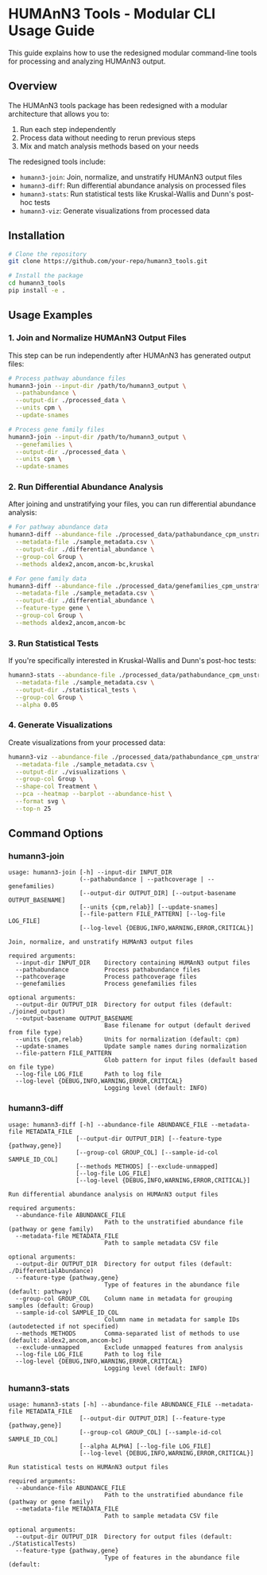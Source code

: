 # HUMAnN3 Tools - Modular CLI Usage Guide

This guide explains how to use the redesigned modular command-line tools for processing and analyzing HUMAnN3 output.

## Overview 

The HUMAnN3 tools package has been redesigned with a modular architecture that allows you to:

1. Run each step independently
2. Process data without needing to rerun previous steps
3. Mix and match analysis methods based on your needs

The redesigned tools include:

- `humann3-join`: Join, normalize, and unstratify HUMAnN3 output files
- `humann3-diff`: Run differential abundance analysis on processed files
- `humann3-stats`: Run statistical tests like Kruskal-Wallis and Dunn's post-hoc tests
- `humann3-viz`: Generate visualizations from processed data

## Installation

```bash
# Clone the repository
git clone https://github.com/your-repo/humann3_tools.git

# Install the package
cd humann3_tools
pip install -e .
```

## Usage Examples

### 1. Join and Normalize HUMAnN3 Output Files

This step can be run independently after HUMAnN3 has generated output files:

```bash
# Process pathway abundance files
humann3-join --input-dir /path/to/humann3_output \
  --pathabundance \
  --output-dir ./processed_data \
  --units cpm \
  --update-snames

# Process gene family files
humann3-join --input-dir /path/to/humann3_output \
  --genefamilies \
  --output-dir ./processed_data \
  --units cpm \
  --update-snames
```

### 2. Run Differential Abundance Analysis

After joining and unstratifying your files, you can run differential abundance analysis:

```bash
# For pathway abundance data
humann3-diff --abundance-file ./processed_data/pathabundance_cpm_unstratified.tsv \
  --metadata-file ./sample_metadata.csv \
  --output-dir ./differential_abundance \
  --group-col Group \
  --methods aldex2,ancom,ancom-bc,kruskal

# For gene family data
humann3-diff --abundance-file ./processed_data/genefamilies_cpm_unstratified.tsv \
  --metadata-file ./sample_metadata.csv \
  --output-dir ./differential_abundance \
  --feature-type gene \
  --group-col Group \
  --methods aldex2,ancom,ancom-bc
```

### 3. Run Statistical Tests

If you're specifically interested in Kruskal-Wallis and Dunn's post-hoc tests:

```bash
humann3-stats --abundance-file ./processed_data/pathabundance_cpm_unstratified.tsv \
  --metadata-file ./sample_metadata.csv \
  --output-dir ./statistical_tests \
  --group-col Group \
  --alpha 0.05
```

### 4. Generate Visualizations

Create visualizations from your processed data:

```bash
humann3-viz --abundance-file ./processed_data/pathabundance_cpm_unstratified.tsv \
  --metadata-file ./sample_metadata.csv \
  --output-dir ./visualizations \
  --group-col Group \
  --shape-col Treatment \
  --pca --heatmap --barplot --abundance-hist \
  --format svg \
  --top-n 25
```

## Command Options

### humann3-join

```
usage: humann3-join [-h] --input-dir INPUT_DIR
                    (--pathabundance | --pathcoverage | --genefamilies)
                    [--output-dir OUTPUT_DIR] [--output-basename OUTPUT_BASENAME]
                    [--units {cpm,relab}] [--update-snames]
                    [--file-pattern FILE_PATTERN] [--log-file LOG_FILE]
                    [--log-level {DEBUG,INFO,WARNING,ERROR,CRITICAL}]

Join, normalize, and unstratify HUMAnN3 output files

required arguments:
  --input-dir INPUT_DIR    Directory containing HUMAnN3 output files
  --pathabundance          Process pathabundance files
  --pathcoverage           Process pathcoverage files
  --genefamilies           Process genefamilies files

optional arguments:
  --output-dir OUTPUT_DIR  Directory for output files (default: ./joined_output)
  --output-basename OUTPUT_BASENAME
                           Base filename for output (default derived from file type)
  --units {cpm,relab}      Units for normalization (default: cpm)
  --update-snames          Update sample names during normalization
  --file-pattern FILE_PATTERN
                           Glob pattern for input files (default based on file type)
  --log-file LOG_FILE      Path to log file
  --log-level {DEBUG,INFO,WARNING,ERROR,CRITICAL}
                           Logging level (default: INFO)
```

### humann3-diff

```
usage: humann3-diff [-h] --abundance-file ABUNDANCE_FILE --metadata-file METADATA_FILE
                   [--output-dir OUTPUT_DIR] [--feature-type {pathway,gene}]
                   [--group-col GROUP_COL] [--sample-id-col SAMPLE_ID_COL]
                   [--methods METHODS] [--exclude-unmapped]
                   [--log-file LOG_FILE]
                   [--log-level {DEBUG,INFO,WARNING,ERROR,CRITICAL}]

Run differential abundance analysis on HUMAnN3 output files

required arguments:
  --abundance-file ABUNDANCE_FILE
                           Path to the unstratified abundance file (pathway or gene family)
  --metadata-file METADATA_FILE
                           Path to sample metadata CSV file

optional arguments:
  --output-dir OUTPUT_DIR  Directory for output files (default: ./DifferentialAbundance)
  --feature-type {pathway,gene}
                           Type of features in the abundance file (default: pathway)
  --group-col GROUP_COL    Column name in metadata for grouping samples (default: Group)
  --sample-id-col SAMPLE_ID_COL
                           Column name in metadata for sample IDs (autodetected if not specified)
  --methods METHODS        Comma-separated list of methods to use (default: aldex2,ancom,ancom-bc)
  --exclude-unmapped       Exclude unmapped features from analysis
  --log-file LOG_FILE      Path to log file
  --log-level {DEBUG,INFO,WARNING,ERROR,CRITICAL}
                           Logging level (default: INFO)
```

### humann3-stats

```
usage: humann3-stats [-h] --abundance-file ABUNDANCE_FILE --metadata-file METADATA_FILE
                    [--output-dir OUTPUT_DIR] [--feature-type {pathway,gene}]
                    [--group-col GROUP_COL] [--sample-id-col SAMPLE_ID_COL]
                    [--alpha ALPHA] [--log-file LOG_FILE]
                    [--log-level {DEBUG,INFO,WARNING,ERROR,CRITICAL}]

Run statistical tests on HUMAnN3 output files

required arguments:
  --abundance-file ABUNDANCE_FILE
                           Path to the unstratified abundance file (pathway or gene family)
  --metadata-file METADATA_FILE
                           Path to sample metadata CSV file

optional arguments:
  --output-dir OUTPUT_DIR  Directory for output files (default: ./StatisticalTests)
  --feature-type {pathway,gene}
                           Type of features in the abundance file (default: